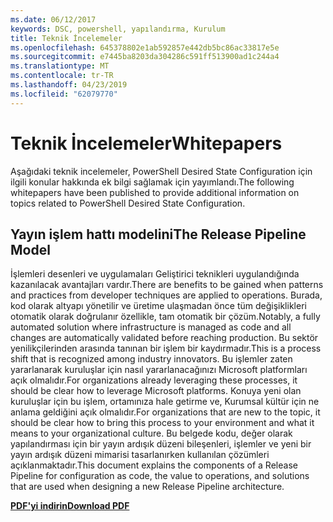 ```yaml
---
ms.date: 06/12/2017
keywords: DSC, powershell, yapılandırma, Kurulum
title: Teknik İncelemeler
ms.openlocfilehash: 645378802e1ab592857e442db5bc86ac33817e5e
ms.sourcegitcommit: e7445ba8203da304286c591ff513900ad1c244a4
ms.translationtype: MT
ms.contentlocale: tr-TR
ms.lasthandoff: 04/23/2019
ms.locfileid: "62079770"
---
```

# <a name="whitepapers"></a><span data-ttu-id="bbc5b-103">Teknik İncelemeler</span><span class="sxs-lookup"><span data-stu-id="bbc5b-103">Whitepapers</span></span>

<span data-ttu-id="bbc5b-104">Aşağıdaki teknik incelemeler, PowerShell Desired State Configuration için ilgili konular hakkında ek bilgi sağlamak için yayımlandı.</span><span class="sxs-lookup"><span data-stu-id="bbc5b-104">The following whitepapers have been published to provide additional information on topics related to PowerShell Desired State Configuration.</span></span>

## <a name="the-release-pipeline-model"></a><span data-ttu-id="bbc5b-105">Yayın işlem hattı modelini</span><span class="sxs-lookup"><span data-stu-id="bbc5b-105">The Release Pipeline Model</span></span>
<span data-ttu-id="bbc5b-106">İşlemleri desenleri ve uygulamaları Geliştirici teknikleri uygulandığında kazanılacak avantajları vardır.</span><span class="sxs-lookup"><span data-stu-id="bbc5b-106">There are benefits to be gained when patterns and practices from developer techniques are applied to operations.</span></span> <span data-ttu-id="bbc5b-107">Burada, kod olarak altyapı yönetilir ve üretime ulaşmadan önce tüm değişiklikleri otomatik olarak doğrulanır özellikle, tam otomatik bir çözüm.</span><span class="sxs-lookup"><span data-stu-id="bbc5b-107">Notably, a fully automated solution where infrastructure is managed as code and all changes are automatically validated before reaching production.</span></span> <span data-ttu-id="bbc5b-108">Bu sektör yenilikçilerinden arasında tanınan bir işlem bir kaydırmadır.</span><span class="sxs-lookup"><span data-stu-id="bbc5b-108">This is a process shift that is recognized among industry innovators.</span></span> <span data-ttu-id="bbc5b-109">Bu işlemler zaten yararlanarak kuruluşlar için nasıl yararlanacağınızı Microsoft platformları açık olmalıdır.</span><span class="sxs-lookup"><span data-stu-id="bbc5b-109">For organizations already leveraging these processes, it should be clear how to leverage Microsoft platforms.</span></span> <span data-ttu-id="bbc5b-110">Konuya yeni olan kuruluşlar için bu işlem, ortamınıza hale getirme ve, Kurumsal kültür için ne anlama geldiğini açık olmalıdır.</span><span class="sxs-lookup"><span data-stu-id="bbc5b-110">For organizations that are new to the topic, it should be clear how to bring this process to your environment and what it means to your organizational culture.</span></span> <span data-ttu-id="bbc5b-111">Bu belgede kodu, değer olarak yapılandırması için bir yayın ardışık düzeni bileşenleri, işlemler ve yeni bir yayın ardışık düzeni mimarisi tasarlanırken kullanılan çözümleri açıklanmaktadır.</span><span class="sxs-lookup"><span data-stu-id="bbc5b-111">This document explains the components of a Release Pipeline for configuration as code, the value to operations, and solutions that are used when designing a new Release Pipeline architecture.</span></span>

<span data-ttu-id="bbc5b-112">**[PDF'yi indirin](http://aka.ms/thereleasepipelinemodelpdf)**</span><span class="sxs-lookup"><span data-stu-id="bbc5b-112">**[Download PDF](http://aka.ms/thereleasepipelinemodelpdf)**</span></span>